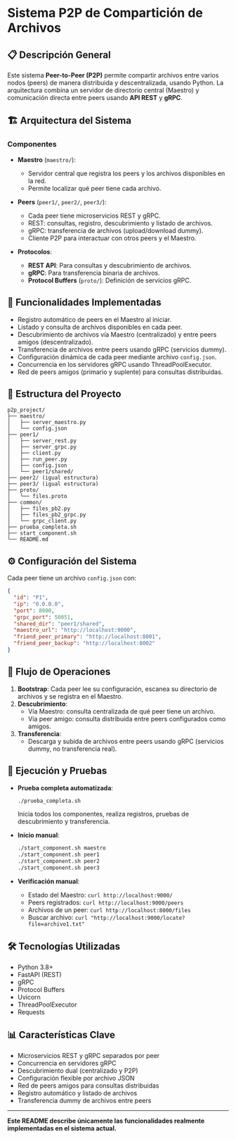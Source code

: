 # Sistema P2P de Compartición de Archivos

## 📋 Descripción General

Este sistema **Peer-to-Peer (P2P)** permite compartir archivos entre varios nodos (peers) de manera distribuida y descentralizada, usando Python. La arquitectura combina un servidor de directorio central (Maestro) y comunicación directa entre peers usando **API REST** y **gRPC**.

## 🏗️ Arquitectura del Sistema

### Componentes

- **Maestro** (`maestro/`):
  - Servidor central que registra los peers y los archivos disponibles en la red.
  - Permite localizar qué peer tiene cada archivo.

- **Peers** (`peer1/`, `peer2/`, `peer3/`):
  - Cada peer tiene microservicios REST y gRPC.
  - REST: consultas, registro, descubrimiento y listado de archivos.
  - gRPC: transferencia de archivos (upload/download dummy).
  - Cliente P2P para interactuar con otros peers y el Maestro.

- **Protocolos**:
  - **REST API**: Para consultas y descubrimiento de archivos.
  - **gRPC**: Para transferencia binaria de archivos.
  - **Protocol Buffers** (`proto/`): Definición de servicios gRPC.

## 🚀 Funcionalidades Implementadas

- Registro automático de peers en el Maestro al iniciar.
- Listado y consulta de archivos disponibles en cada peer.
- Descubrimiento de archivos vía Maestro (centralizado) y entre peers amigos (descentralizado).
- Transferencia de archivos entre peers usando gRPC (servicios dummy).
- Configuración dinámica de cada peer mediante archivo `config.json`.
- Concurrencia en los servidores gRPC usando ThreadPoolExecutor.
- Red de peers amigos (primario y suplente) para consultas distribuidas.

## 📁 Estructura del Proyecto

```
p2p_project/
├── maestro/
│   ├── server_maestro.py
│   └── config.json
├── peer1/
│   ├── server_rest.py
│   ├── server_grpc.py
│   ├── client.py
│   ├── run_peer.py
│   ├── config.json
│   └── peer1/shared/
├── peer2/ (igual estructura)
├── peer3/ (igual estructura)
├── proto/
│   └── files.proto
├── common/
│   ├── files_pb2.py
│   ├── files_pb2_grpc.py
│   └── grpc_client.py
├── prueba_completa.sh
├── start_component.sh
└── README.md
```

## ⚙️ Configuración del Sistema

Cada peer tiene un archivo `config.json` con:

```json
{
  "id": "P1",
  "ip": "0.0.0.0",
  "port": 8000,
  "grpc_port": 50051,
  "shared_dir": "peer1/shared",
  "maestro_url": "http://localhost:9000",
  "friend_peer_primary": "http://localhost:8001",
  "friend_peer_backup": "http://localhost:8002"
}
```

## 🔄 Flujo de Operaciones

1. **Bootstrap**: Cada peer lee su configuración, escanea su directorio de archivos y se registra en el Maestro.
2. **Descubrimiento**:
   - Vía Maestro: consulta centralizada de qué peer tiene un archivo.
   - Vía peer amigo: consulta distribuida entre peers configurados como amigos.
3. **Transferencia**:
   - Descarga y subida de archivos entre peers usando gRPC (servicios dummy, no transferencia real).

## 🧪 Ejecución y Pruebas

- **Prueba completa automatizada**:
  ```bash
  ./prueba_completa.sh
  ```
  Inicia todos los componentes, realiza registros, pruebas de descubrimiento y transferencia.

- **Inicio manual**:
  ```bash
  ./start_component.sh maestro
  ./start_component.sh peer1
  ./start_component.sh peer2
  ./start_component.sh peer3
  ```

- **Verificación manual**:
  - Estado del Maestro: `curl http://localhost:9000/`
  - Peers registrados: `curl http://localhost:9000/peers`
  - Archivos de un peer: `curl http://localhost:8000/files`
  - Buscar archivo: `curl "http://localhost:9000/locate?file=archivo1.txt"`

## 🛠️ Tecnologías Utilizadas

- Python 3.8+
- FastAPI (REST)
- gRPC
- Protocol Buffers
- Uvicorn
- ThreadPoolExecutor
- Requests

## 📊 Características Clave

- Microservicios REST y gRPC separados por peer
- Concurrencia en servidores gRPC
- Descubrimiento dual (centralizado y P2P)
- Configuración flexible por archivo JSON
- Red de peers amigos para consultas distribuidas
- Registro automático y listado de archivos
- Transferencia dummy de archivos entre peers

---

**Este README describe únicamente las funcionalidades realmente implementadas en el sistema actual.**